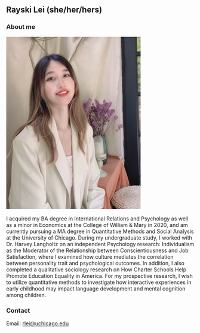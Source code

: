 ## Rayski Lei (she/her/hers)

### About me

<img src="./images/rayski-lei.jpg" width="360" height="460">

I acquired my BA degree in International Relations and Psychology as well as a minor in Economics at the College of William \& Mary in 2020, and am currently pursuing a MA degree in Quantitative Methods and Social Analysis at the University of Chicago. During my undergraduate study, I worked with Dr. Harvey Langholtz on an independent Psychology research: Individualism as the Moderator of the Relationship between Conscientiousness and Job Satisfaction, where I examined how culture mediates the correlation between personality trait and psychological outcomes. In addition, I also completed a qualitative sociology research on How Charter Schools Help Promote Education Equality in America. For my prospective research, I wish to utilize quantitative methods to investigate how interactive experiences in early childhood may impact language development and mental cognition among children.

### Contact 
Email: rlei@uchicago.edu
